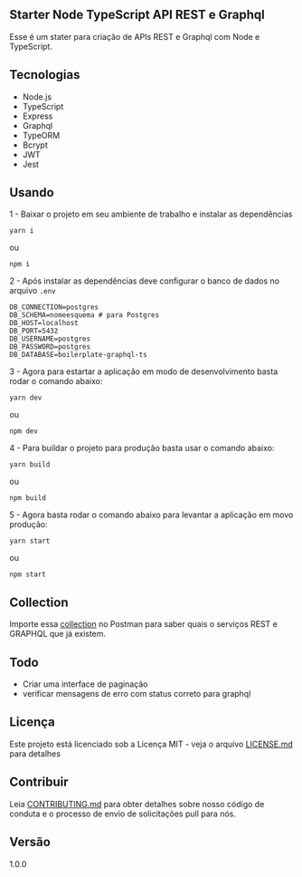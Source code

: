## Starter Node TypeScript API REST e Graphql

Esse é um stater para criação de APIs REST e Graphql com Node e TypeScript.

## Tecnologias

- Node.js
- TypeScript
- Express
- Graphql
- TypeORM
- Bcrypt
- JWT
- Jest

## Usando

1 - Baixar o projeto em seu ambiente de trabalho e instalar as dependências

```
yarn i
```

ou

```
npm i
```

2 - Após instalar as dependências deve configurar o banco de dados no arquivo <code>.env</code>

```
DB_CONNECTION=postgres
DB_SCHEMA=nomeesquema # para Postgres
DB_HOST=localhost
DB_PORT=5432
DB_USERNAME=postgres
DB_PASSWORD=postgres
DB_DATABASE=boilerplate-graphql-ts
```

3 - Agora para estartar a aplicação em modo de desenvolvimento basta rodar o comando abaixo:

```
yarn dev
```

ou

```
npm dev
```

4 - Para buildar o projeto para produção basta usar o comando abaixo:

```
yarn build
```

ou

```
npm build
```

5 - Agora basta rodar o comando abaixo para levantar a aplicação em movo produção:

```
yarn start
```

ou

```
npm start
```

## Collection

Importe essa [collection](postman_collection.json) no Postman para saber quais o serviços REST e GRAPHQL que já existem.

## Todo

- Criar uma interface de paginação
- verificar mensagens de erro com status correto para graphql

## Licença

Este projeto está licenciado sob a Licença MIT - veja o arquivo [LICENSE.md](LICENSE.md) para detalhes

## Contribuir

Leia [CONTRIBUTING.md](CONTRIBUTING.md) para obter detalhes sobre nosso código de conduta e o processo de envio de solicitações pull para nós.

## Versão

1.0.0
